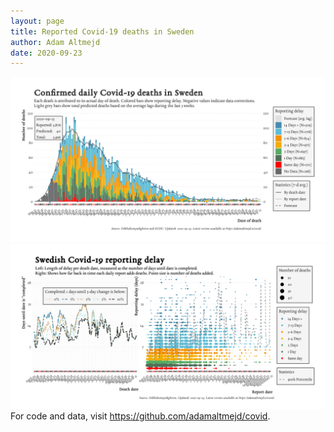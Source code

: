 ```yaml
---
layout: page
title: Reported Covid-19 deaths in Sweden
author: Adam Altmejd
date: 2020-09-23
---
```


![Graph of Swedish Covid-19 deaths with reporting delay.](deaths_lag_sweden_2020-09-23.png "Swedish Covid-19 deaths.")
![Graph of Swedish Covid-19 reporting delay in daily deaths.](lag_trend_sweden_2020-09-23.png "Trend in Swedish Covid-19 mortality reporting delay.")
For code and data, visit <https://github.com/adamaltmejd/covid>.

